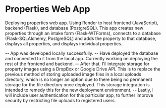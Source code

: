 # Properties Web App

Deploying properties web app. Using Render to host frontend (JavaScript), backend (Flask), and database (PostgreSQL). This app creates new properties through an intake form (Flask-WTForms), connects to a database (Flask-SQLAlchemy, PostgreSQL) and adds the property to that database, displays all properties, and displays individual properties.

-- App was developed locally successfully.
-- Have deployed the database and connected to it from the local app. Currently working on deploying the rest of the frontend and backend.
-- After that, I'll integrate storage for property images using a DropBox or Google Drive API. This is to replace the previous method of storing uploaded image files in a local uploads directory, which is no longer an option due to there being no permanent storage for the file directory once deployed. This storage integration is intended to remedy this for the new deployment environment.
-- Lastly, I will include user authentication for this particular app, to further improve security by restricting file uploads to registered users.
